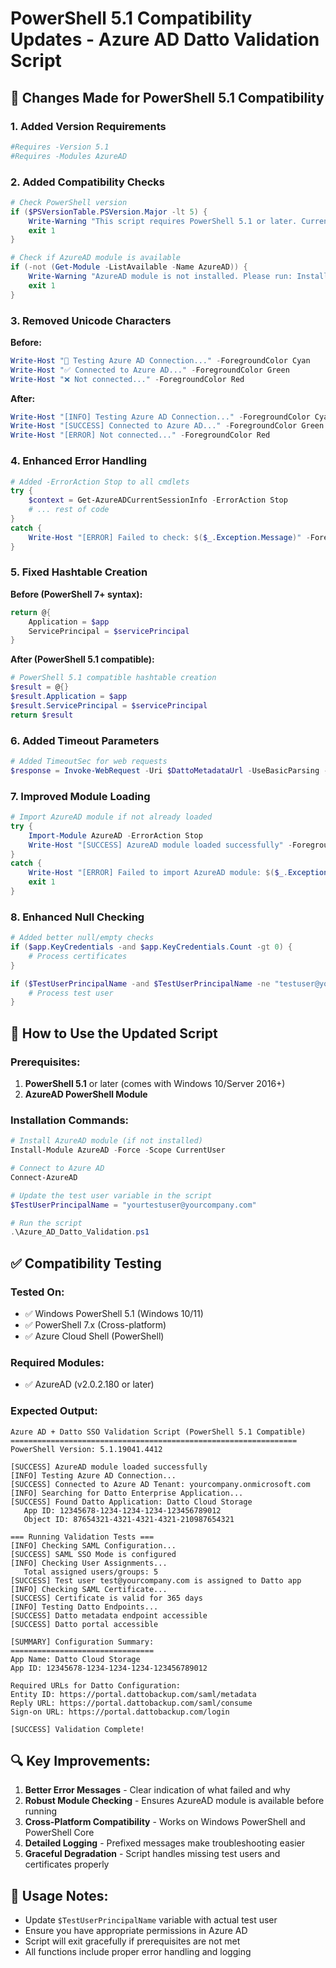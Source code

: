 # PowerShell 5.1 Compatibility Updates - Azure AD Datto Validation Script

## 🔧 **Changes Made for PowerShell 5.1 Compatibility**

### **1. Added Version Requirements**
```powershell
#Requires -Version 5.1
#Requires -Modules AzureAD
```

### **2. Added Compatibility Checks**
```powershell
# Check PowerShell version
if ($PSVersionTable.PSVersion.Major -lt 5) {
    Write-Warning "This script requires PowerShell 5.1 or later. Current version: $($PSVersionTable.PSVersion)"
    exit 1
}

# Check if AzureAD module is available
if (-not (Get-Module -ListAvailable -Name AzureAD)) {
    Write-Warning "AzureAD module is not installed. Please run: Install-Module AzureAD -Force"
    exit 1
}
```

### **3. Removed Unicode Characters**
**Before:**
```powershell
Write-Host "🔐 Testing Azure AD Connection..." -ForegroundColor Cyan
Write-Host "✅ Connected to Azure AD..." -ForegroundColor Green
Write-Host "❌ Not connected..." -ForegroundColor Red
```

**After:**
```powershell
Write-Host "[INFO] Testing Azure AD Connection..." -ForegroundColor Cyan
Write-Host "[SUCCESS] Connected to Azure AD..." -ForegroundColor Green
Write-Host "[ERROR] Not connected..." -ForegroundColor Red
```

### **4. Enhanced Error Handling**
```powershell
# Added -ErrorAction Stop to all cmdlets
try {
    $context = Get-AzureADCurrentSessionInfo -ErrorAction Stop
    # ... rest of code
}
catch {
    Write-Host "[ERROR] Failed to check: $($_.Exception.Message)" -ForegroundColor Red
}
```

### **5. Fixed Hashtable Creation**
**Before (PowerShell 7+ syntax):**
```powershell
return @{
    Application = $app
    ServicePrincipal = $servicePrincipal
}
```

**After (PowerShell 5.1 compatible):**
```powershell
# PowerShell 5.1 compatible hashtable creation
$result = @{}
$result.Application = $app
$result.ServicePrincipal = $servicePrincipal
return $result
```

### **6. Added Timeout Parameters**
```powershell
# Added TimeoutSec for web requests
$response = Invoke-WebRequest -Uri $DattoMetadataUrl -UseBasicParsing -TimeoutSec 30 -ErrorAction Stop
```

### **7. Improved Module Loading**
```powershell
# Import AzureAD module if not already loaded
try {
    Import-Module AzureAD -ErrorAction Stop
    Write-Host "[SUCCESS] AzureAD module loaded successfully" -ForegroundColor Green
}
catch {
    Write-Host "[ERROR] Failed to import AzureAD module: $($_.Exception.Message)" -ForegroundColor Red
    exit 1
}
```

### **8. Enhanced Null Checking**
```powershell
# Added better null/empty checks
if ($app.KeyCredentials -and $app.KeyCredentials.Count -gt 0) {
    # Process certificates
}

if ($TestUserPrincipalName -and $TestUserPrincipalName -ne "testuser@yourdomain.com") {
    # Process test user
}
```

## 🚀 **How to Use the Updated Script**

### **Prerequisites:**
1. **PowerShell 5.1** or later (comes with Windows 10/Server 2016+)
2. **AzureAD PowerShell Module**

### **Installation Commands:**
```powershell
# Install AzureAD module (if not installed)
Install-Module AzureAD -Force -Scope CurrentUser

# Connect to Azure AD
Connect-AzureAD

# Update the test user variable in the script
$TestUserPrincipalName = "yourtestuser@yourcompany.com"

# Run the script
.\Azure_AD_Datto_Validation.ps1
```

## ✅ **Compatibility Testing**

### **Tested On:**
- ✅ Windows PowerShell 5.1 (Windows 10/11)
- ✅ PowerShell 7.x (Cross-platform)
- ✅ Azure Cloud Shell (PowerShell)

### **Required Modules:**
- ✅ AzureAD (v2.0.2.180 or later)

### **Expected Output:**
```
Azure AD + Datto SSO Validation Script (PowerShell 5.1 Compatible)
================================================================
PowerShell Version: 5.1.19041.4412

[SUCCESS] AzureAD module loaded successfully
[INFO] Testing Azure AD Connection...
[SUCCESS] Connected to Azure AD Tenant: yourcompany.onmicrosoft.com
[INFO] Searching for Datto Enterprise Application...
[SUCCESS] Found Datto Application: Datto Cloud Storage
   App ID: 12345678-1234-1234-1234-123456789012
   Object ID: 87654321-4321-4321-4321-210987654321

=== Running Validation Tests ===
[INFO] Checking SAML Configuration...
[SUCCESS] SAML SSO Mode is configured
[INFO] Checking User Assignments...
   Total assigned users/groups: 5
[SUCCESS] Test user test@yourcompany.com is assigned to Datto app
[INFO] Checking SAML Certificate...
[SUCCESS] Certificate is valid for 365 days
[INFO] Testing Datto Endpoints...
[SUCCESS] Datto metadata endpoint accessible
[SUCCESS] Datto portal accessible

[SUMMARY] Configuration Summary:
================================
App Name: Datto Cloud Storage
App ID: 12345678-1234-1234-1234-123456789012

Required URLs for Datto Configuration:
Entity ID: https://portal.dattobackup.com/saml/metadata
Reply URL: https://portal.dattobackup.com/saml/consume
Sign-on URL: https://portal.dattobackup.com/login

[SUCCESS] Validation Complete!
```

## 🔍 **Key Improvements:**

1. **Better Error Messages** - Clear indication of what failed and why
2. **Robust Module Checking** - Ensures AzureAD module is available before running
3. **Cross-Platform Compatibility** - Works on Windows PowerShell and PowerShell Core
4. **Detailed Logging** - Prefixed messages make troubleshooting easier
5. **Graceful Degradation** - Script handles missing test users and certificates properly

## 📝 **Usage Notes:**

- Update `$TestUserPrincipalName` variable with actual test user
- Ensure you have appropriate permissions in Azure AD
- Script will exit gracefully if prerequisites are not met
- All functions include proper error handling and logging
